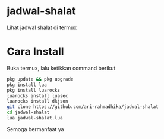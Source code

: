 # jadwal-shalat
Lihat jadwal shalat di termux
# Cara Install
Buka termux, lalu ketikkan command berikut
```bash
pkg update && pkg upgrade
pkg install lua
pkg install luarocks
luarocks install luasec
luarocks install dkjson
git clone https://github.com/ari-rahmadhika/jadwal-shalat
cd jadwal-shalat
lua jadwal-shalat.lua
```
Semoga bermanfaat ya
